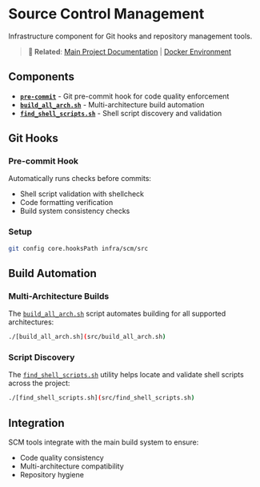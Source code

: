 # Source Control Management

Infrastructure component for Git hooks and repository management tools.

> **🔗 Related**: [Main Project Documentation](../../README.md) | [Docker Environment](../docker/README.md)

## Components

- **[`pre-commit`](src/pre-commit)** - Git pre-commit hook for code quality enforcement
- **[`build_all_arch.sh`](src/build_all_arch.sh)** - Multi-architecture build automation
- **[`find_shell_scripts.sh`](src/find_shell_scripts.sh)** - Shell script discovery and validation

## Git Hooks

### Pre-commit Hook
Automatically runs checks before commits:
- Shell script validation with shellcheck
- Code formatting verification
- Build system consistency checks

### Setup
```bash
git config core.hooksPath infra/scm/src
```

## Build Automation

### Multi-Architecture Builds
The [`build_all_arch.sh`](src/build_all_arch.sh) script automates building for all supported architectures:
```bash
./[build_all_arch.sh](src/build_all_arch.sh)
```

### Script Discovery
The [`find_shell_scripts.sh`](src/find_shell_scripts.sh) utility helps locate and validate shell scripts across the project:
```bash
./[find_shell_scripts.sh](src/find_shell_scripts.sh)
```

## Integration

SCM tools integrate with the main build system to ensure:
- Code quality consistency
- Multi-architecture compatibility
- Repository hygiene
